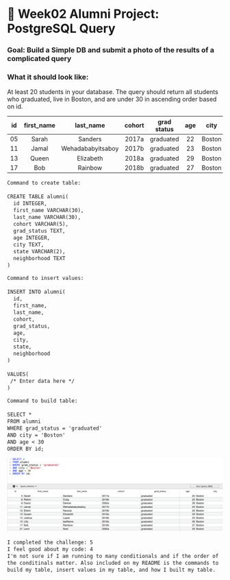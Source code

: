 # 🔢 Week02 Alumni Project: PostgreSQL Query

### Goal: Build a Simple DB and submit a photo of the results of a complicated query

### What it should look like:

At least 20 students in your database. The query should return all students who graduated, live in Boston, and are under 30 in ascending order based on id.

| id    | first_name     | last_name   | cohort | grad status | age | city | state | neighborhood |
| ---------|:-------------:|:-------------:|:------:|:------:|:------:|:------:|:------:| ------:|
|   05  | Sarah | Sanders | 2017a | graduated | 22 | Boston | MA | JP |
|   11  | Jamal | Wehadababyitsaboy | 2017b | graduated | 23 | Boston | MA | Roxbury |
|   13  | Queen | Elizabeth | 2018a | graduated | 29 | Boston | MA | Dorchester |
|   17  | Bob | Rainbow | 2018b | graduated | 27 | Boston | MA | Dorchester |

```
Command to create table:

CREATE TABLE alumni(
  id INTEGER,
  first_name VARCHAR(30),
  last_name VARCHAR(30),
  cohort VARCHAR(5),
  grad_status TEXT,
  age INTEGER,
  city TEXT,
  state VARCHAR(2),
  neighborhood TEXT
)
```

```
Command to insert values:

INSERT INTO alumni(
  id,
  first_name,
  last_name,
  cohort,
  grad_status,
  age,
  city,
  state,
  neighborhood
)

VALUES(
 /* Enter data here */
)

```

```
Command to build table:

SELECT *
FROM alumni
WHERE grad_status = 'graduated'
AND city = 'Boston'
AND age < 30
ORDER BY id;

```


![alt text](img/alumniSQL.png)

```
I completed the challenge: 5
I feel good about my code: 4
I'm not sure if I am running to many conditionals and if the order of the conditinals matter. Also included on my README is the commands to build my table, insert values in my table, and how I built my table.
```
